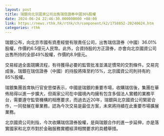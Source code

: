 ```yaml
---
layout: post
title: 瑞銀向北京國資公司出售瑞信證券中國36%股權
date: 2024-06-24 22:46:30.000000000 +08:00
link: https://news.rthk.hk/rthk/ch/component/k2/1758852-20240624.htm
categories: rthk
---
```


瑞銀公布，向北京市國有資產經營有限責任公司，出售瑞信證券（中國）36.01%股權，作價約6.5億元人民幣。此外，合資持股的方正證券，亦會向北京國資公司出售所持的全部49%股權，作價約8.9億元。

交易經過全面競購流程，有待獲得必要的監管批准並滿足慣常的交割條件。交易完成後，瑞銀在瑞信證券（中國）的持股將降至約15%，北京國資公司則持有約85%股權。

瑞銀集團首席執行官安思傑表示，中國是瑞銀的重要市場，收購瑞信後，集團在華佈局得以進一步擴大，但兩家公司在中國境內均擁有包含多個法人實體的業務平台，需要遵守監管機構的相應要求，而過去近20年，瑞銀與北京國資公司緊密合作，一同發展在華業務，認為今次交易是最佳方案，未來將持續在此重要市場擴展業務。

北京國資公司則指，今次收購瑞信證券股權，是與瑞銀合作的進一步延伸，亦是落實國家和北京市對於金融服務實體經濟相關要求的具體舉措。
